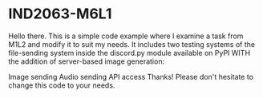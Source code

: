 # IND2063-M6L1
Hello there. This is a simple code example where I examine a task from M1L2 and modify it to suit my needs. It includes two testing systems of the file-sending system inside the discord.py module available on PyPI WITH the addition of server-based image generation:

Image sending
Audio sending
API access
Thanks! Please don't hesitate to change this code to your needs.
